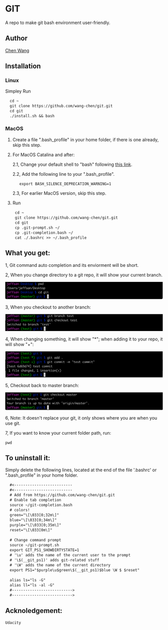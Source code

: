 # GIT

  A repo to make git bash environment user-friendly.

## Author
   [Chen Wang](https://wang-chen.github.io)
  
  
## Installation
### Linux
   Simpley Run
   
      cd ~
      git clone https://github.com/wang-chen/git.git
      cd git
      ./install.sh && bash
    
### MacOS
1. Create a file ".bash_profile" in your home folder, if there is one already, skip this step.
    
2. For MacOS Catalina and after:
   
   2.1, Change your default shell to "bash" following [this link](https://support.apple.com/en-us/HT208050).        
   
   2.2, Add the following line to your ".bash_profile". 
   
          export BASH_SILENCE_DEPRECATION_WARNING=1
          
   2.3, For earlier MacOS version, skip this step.
  
3. Run 
   
        cd ~
        git clone https://github.com/wang-chen/git.git
        cd git
        cp .git-prompt.sh ~/
        cp .git-completion.bash ~/
        cat ./.bashrc >> ~/.bash_profile

## What you get:
  
  1, Git command auto completion and its enviorment will be short.
  
  2, When you change directory to a git repo, it will show your current branch.
  
  ![Alt text](img/repo.png?raw=true "Title")
  
  3, When you checkout to another branch:
  
   ![Alt text](img/branch.png?raw=true "Title")
   
  4, When changing something, it will show "*"; when adding it to your repo, it will show "+":
  
   ![Alt text](img/change.png?raw=true "Title")
   
  5, Checkout back to master branch:
  
   ![Alt text](img/back.png?raw=true "Title")
   
   
  6, Note: It doesn't replace your git, it only shows where you are when you use git.
  
  7, If you want to know your current folder path, run:
        
    pwd
  
 
      
## To uninstall it:

   Simply delete the following lines, located at the end of the file '.bashrc' or ".bash_profile" in your home folder.

      #<--------------------------
      #<--------------------------
      # Add from https://github.com/wang-chen/git.git
      # Enable tab completion
      source ~/git-completion.bash
      # colors!
      green="\[\033[0;32m\]"
      blue="\[\033[0;34m\]"
      purple="\[\033[0;35m\]"
      reset="\[\033[0m\]"

      # Change command prompt
      source ~/git-prompt.sh
      export GIT_PS1_SHOWDIRTYSTATE=1
      # '\u' adds the name of the current user to the prompt
      # '\$(__git_ps1)' adds git-related stuff
      # '\W' adds the name of the current directory
      export PS1="$purple\u$green\$(__git_ps1)$blue \W $ $reset"

      alias ls="ls -G"
      alias ll="ls -al -G"
      #--------------------------->
      #--------------------------->
      
      
  ## Acknoledgement:
  
    Udacity
     
